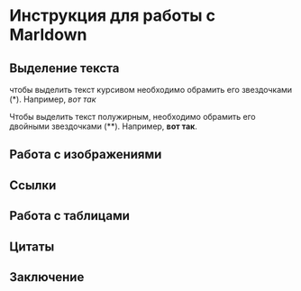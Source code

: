 # Инструкция для работы с Marldown

## Выделение текста

чтобы выделить текст курсивом необходимо обрамить его звездочками (*). Например, *вот так*

Чтобы выделить текст полужирным, необходимо обрамить его двойными звездочками (**). Например, **вот так**.


## Работа с изображениями

## Ссылки

## Работа с таблицами

## Цитаты

## Заключение
